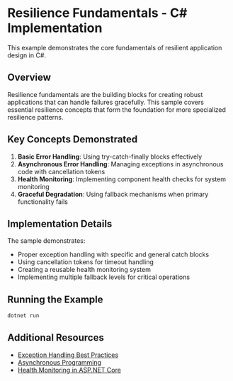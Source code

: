 # Resilience Fundamentals - C# Implementation

This example demonstrates the core fundamentals of resilient application design in C#.

## Overview

Resilience fundamentals are the building blocks for creating robust applications that can handle failures gracefully. This sample covers essential resilience concepts that form the foundation for more specialized resilience patterns.

## Key Concepts Demonstrated

1. **Basic Error Handling**: Using try-catch-finally blocks effectively
2. **Asynchronous Error Handling**: Managing exceptions in asynchronous code with cancellation tokens
3. **Health Monitoring**: Implementing component health checks for system monitoring
4. **Graceful Degradation**: Using fallback mechanisms when primary functionality fails

## Implementation Details

The sample demonstrates:

- Proper exception handling with specific and general catch blocks
- Using cancellation tokens for timeout handling
- Creating a reusable health monitoring system
- Implementing multiple fallback levels for critical operations

## Running the Example

```bash
dotnet run
```

## Additional Resources

- [Exception Handling Best Practices](https://docs.microsoft.com/en-us/dotnet/standard/exceptions/best-practices-for-exceptions)
- [Asynchronous Programming](https://docs.microsoft.com/en-us/dotnet/csharp/programming-guide/concepts/async/)
- [Health Monitoring in ASP.NET Core](https://docs.microsoft.com/en-us/aspnet/core/host-and-deploy/health-checks)
